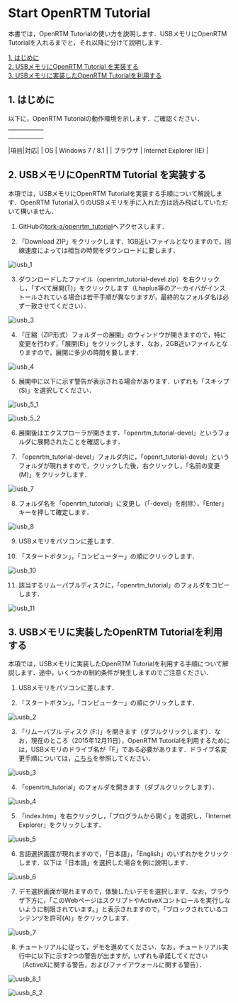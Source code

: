 ﻿# Start OpenRTM Tutorial

本書では，OpenRTM Tutorialの使い方を説明します．USBメモリにOpenRTM Tutorialを入れるまでと，それ以降に分けて説明します．

[1. はじめに](#section1)  
[2. USBメモリにOpenRTM Tutorial を実装する](#section2)  
[3. USBメモリに実装したOpenRTM Tutorialを利用する](#section3)

## <a name="section1"> 1. はじめに

以下に，OpenRTM Tutorialの動作環境を示します．ご確認ください．

|   |   |   |   |   |
|---|---|---|---|---|
|   |   |   |   |   |
|   |   |   |   |   |
|   |   |   |   |   |

|項目|対応|
| OS | Windows 7 / 8.1 |
| ブラウザ | Internet Explorer (IE) |

## <a name="section2"> 2. USBメモリにOpenRTM Tutorial を実装する

本項では，USBメモリにOpenRTM Tutorialを実装する手順について解説します．OpenRTM Tutorial入りのUSBメモリを手に入れた方は読み飛ばしていただいて構いません．

1) GitHubの[tork-a/openrtm_tutorial](https://github.com/tork-a/openrtm_tutorial)へアクセスします．

2) 「Download ZIP」をクリックします．1GB近いファイルとなりますので，回線速度によっては相当の時間をダウンロードに要します．

![iusb_1](image/iusb_1.png)

3) ダウンロードしたファイル（openrtm_tutorial-devel.zip）を右クリックし，「すべて展開(T)」をクリックします（Lhaplus等のアーカイバがインストールされている場合は若干手順が異なりますが，最終的なフォルダ名は必ず一致させてください）．

![iusb_3](image/iusb_3.png)

4) 「圧縮（ZIP形式）フォルダーの展開」のウィンドウが開きますので，特に変更を行わず，「展開(E)」をクリックします．なお，2GB近いファイルとなりますので，展開に多少の時間を要します．

![iusb_4](image/iusb_4.png)

5) 展開中に以下に示す警告が表示される場合があります．いずれも「スキップ(S)」を選択してください．

![iusb_5_1](image/iusb_5_1.png)

![iusb_5_2](image/iusb_5_2.png)

6) 展開後はエクスプローラが開きます．「openrtm_tutorial-devel」というフォルダに展開されたことを確認します．

7)  「openrtm_tutorial-devel」フォルダ内に，「openrt_tutorial-devel」というフォルダが現れますので，クリックした後，右クリックし，「名前の変更(M)」をクリックします．

![iusb_7](image/iusb_7.png)

8) フォルダ名を「openrtm_tutorial」に変更し（「-devel」を削除），「Enter」キーを押して確定します．

![iusb_8](image/iusb_8.png)

9) USBメモリをパソコンに差します．

10) 「スタートボタン」，「コンピューター」の順にクリックします．

![iusb_10](image/iusb_10.png)

11) 該当するリムーバブルディスクに，「openrtm_tutorial」のフォルダをコピーします．

![iusb_11](image/iusb_11.png)

## <a name="section3"> 3. USBメモリに実装したOpenRTM Tutorialを利用する

本項では，USBメモリに実装したOpenRTM Tutorialを利用する手順について解説します．途中，いくつかの制約条件が発生しますのでご注意ください．

1) USBメモリをパソコンに差します．

2) 「スタートボタン」，「コンピューター」の順にクリックします．

![uusb_2](image/uusb_2.png)

3) 「リムーバブル ディスク (F:)」を開きます（ダブルクリックします）．なお，現在のところ（2015年12月11日），OpenRTM Tutorialを利用するためには，USBメモリのドライブ名が「F」である必要があります．ドライブ名変更手順については，[こちら](Change_DriveName.md)を参照してください．

![uusb_3](image/uusb_3.png)

4) 「openrtm_tutorial」のフォルダを開きます（ダブルクリックします）．

![uusb_4](image/uusb_4.png)

5) 「index.htm」を右クリックし，「プログラムから開く」を選択し，「Internet Explorer」をクリックします．

![uusb_5](image/uusb_5.png)

6) 言語選択画面が現れますので，「日本語」，「English」のいずれかをクリックします．以下は「日本語」を選択した場合を例に説明します．

![uusb_6](image/uusb_6.png)

7) デモ選択画面が現れますので，体験したいデモを選択します．なお，ブラウザ下方に，「このWebページはスクリプトやActiveXコントロールを実行しないように制限されています。」と表示されますので，「ブロックされているコンテンツを許可(A)」をクリックします．

![uusb_7](image/uusb_7.png)

8) チュートリアルに従って，デモを進めてください．なお，チュートリアル実行中に以下に示す2つの警告が出ますが，いずれも承諾してください（ActiveXに関する警告，およびファイアウォールに関する警告）．

![uusb_8_1](image/uusb_8_1.png)

![uusb_8_2](image/uusb_8_2.png)